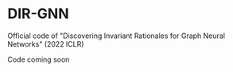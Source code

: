 # DIR-GNN
Official code of "Discovering Invariant Rationales for Graph Neural Networks" (2022 ICLR)

Code coming soon
